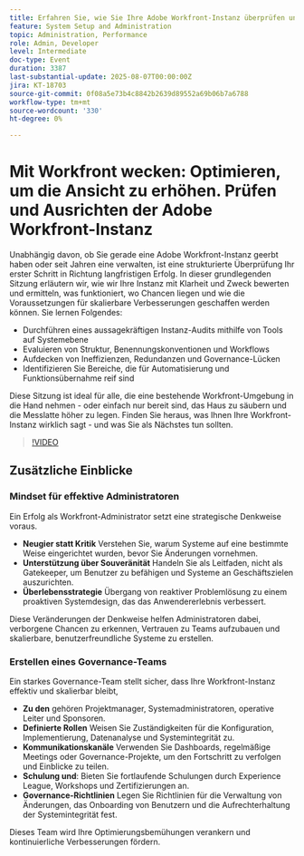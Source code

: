 ```yaml
---
title: Erfahren Sie, wie Sie Ihre Adobe Workfront-Instanz überprüfen und optimieren können, indem Sie Ineffizienzen aufdecken, die Struktur verbessern und die Voraussetzungen für skalierbaren Erfolg schaffen.
feature: System Setup and Administration
topic: Administration, Performance
role: Admin, Developer
level: Intermediate
doc-type: Event
duration: 3387
last-substantial-update: 2025-08-07T00:00:00Z
jira: KT-18703
source-git-commit: 0f08a5e73b4c8842b2639d89552a69b06b7a6788
workflow-type: tm+mt
source-wordcount: '330'
ht-degree: 0%

---
```



# Mit Workfront wecken: Optimieren, um die Ansicht zu erhöhen. Prüfen und Ausrichten der Adobe Workfront-Instanz

Unabhängig davon, ob Sie gerade eine Adobe Workfront-Instanz geerbt haben oder seit Jahren eine verwalten, ist eine strukturierte Überprüfung Ihr erster Schritt in Richtung langfristigen Erfolg. In dieser grundlegenden Sitzung erläutern wir, wie wir Ihre Instanz mit Klarheit und Zweck bewerten und ermitteln, was funktioniert, wo Chancen liegen und wie die Voraussetzungen für skalierbare Verbesserungen geschaffen werden können. Sie lernen Folgendes:

* Durchführen eines aussagekräftigen Instanz-Audits mithilfe von Tools auf Systemebene
* Evaluieren von Struktur, Benennungskonventionen und Workflows
* Aufdecken von Ineffizienzen, Redundanzen und Governance-Lücken
* Identifizieren Sie Bereiche, die für Automatisierung und Funktionsübernahme reif sind

Diese Sitzung ist ideal für alle, die eine bestehende Workfront-Umgebung in die Hand nehmen - oder einfach nur bereit sind, das Haus zu säubern und die Messlatte höher zu legen. Finden Sie heraus, was Ihnen Ihre Workfront-Instanz wirklich sagt - und was Sie als Nächstes tun sollten.

>[!VIDEO](https://video.tv.adobe.com/v/3470621/?learn=on&enablevpops)

## Zusätzliche Einblicke

### Mindset für effektive Administratoren

Ein Erfolg als Workfront-Administrator setzt eine strategische Denkweise voraus.

* **Neugier statt Kritik** Verstehen Sie, warum Systeme auf eine bestimmte Weise eingerichtet wurden, bevor Sie Änderungen vornehmen.
* **Unterstützung über Souveränität** Handeln Sie als Leitfaden, nicht als Gatekeeper, um Benutzer zu befähigen und Systeme an Geschäftszielen auszurichten.
* **Überlebensstrategie** Übergang von reaktiver Problemlösung zu einem proaktiven Systemdesign, das das Anwendererlebnis verbessert.

Diese Veränderungen der Denkweise helfen Administratoren dabei, verborgene Chancen zu erkennen, Vertrauen zu Teams aufzubauen und skalierbare, benutzerfreundliche Systeme zu erstellen.

### Erstellen eines Governance-Teams

Ein starkes Governance-Team stellt sicher, dass Ihre Workfront-Instanz effektiv und skalierbar bleibt,

* **Zu den** gehören Projektmanager, Systemadministratoren, operative Leiter und Sponsoren.
* **Definierte Rollen** Weisen Sie Zuständigkeiten für die Konfiguration, Implementierung, Datenanalyse und Systemintegrität zu.
* **Kommunikationskanäle** Verwenden Sie Dashboards, regelmäßige Meetings oder Governance-Projekte, um den Fortschritt zu verfolgen und Einblicke zu teilen.
* **Schulung und**: Bieten Sie fortlaufende Schulungen durch Experience League, Workshops und Zertifizierungen an.
* **Governance-Richtlinien** Legen Sie Richtlinien für die Verwaltung von Änderungen, das Onboarding von Benutzern und die Aufrechterhaltung der Systemintegrität fest.

Dieses Team wird Ihre Optimierungsbemühungen verankern und kontinuierliche Verbesserungen fördern.